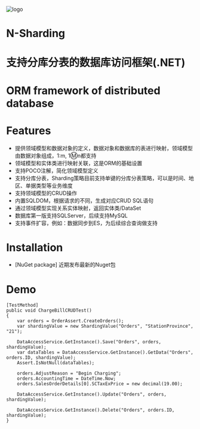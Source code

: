 ![logo](https://github.com/zhouguoqing/N-Sharding/blob/master/Resource/N-sharding.png)  
# N-Sharding
# 支持分库分表的数据库访问框架(.NET)
#  ORM framework of distributed database

# Features
* 提供领域模型和数据对象的定义，数据对象和数据库的表进行映射，领域模型由数据对象组成，1:m, 1:m:n都支持
* 领域模型和实体类进行映射关联，这是ORM的基础设置
* 支持POCO注解，简化领域模型定义
* 支持分库分表，Sharding策略目前支持单键的分库分表策略，可以是时间、地区、单据类型等业务维度
* 支持领域模型的CRUD操作
* 内置SQLDOM，根据请求的不同，生成对应CRUD SQL语句
* 通过领域模型实现关系实体映射，返回实体类/DataSet
* 数据库第一版支持SQLServer，后续支持MySQL
* 支持事件扩容，例如：数据同步到ES，为后续综合查询做支持


# Installation
* [NuGet package] 近期发布最新的Nuget包

# Demo
~~~CSharp
[TestMethod]
public void ChargeBillCRUDTest()
{
    var orders = OrderAssert.CreateOrders();
    var shardingValue = new ShardingValue("Orders", "StationProvince", "21");

    DataAccessService.GetInstance().Save("Orders", orders, shardingValue);
    var dataTables = DataAccessService.GetInstance().GetData("Orders", orders.ID, shardingValue);
    Assert.IsNotNull(dataTables);

    orders.AdjustReason = "Begin Charging";
    orders.AccountingTime = DateTime.Now;
    orders.SalesOrderDetails[0].SCTaxExPrice = new decimal(19.00);

    DataAccessService.GetInstance().Update("Orders", orders, shardingValue);

    DataAccessService.GetInstance().Delete("Orders", orders.ID, shardingValue);
}
~~~
